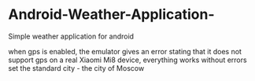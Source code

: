 # Android-Weather-Application-
Simple weather application for android


when gps is enabled, the emulator gives an error stating that it does not support gps
on a real Xiaomi Mi8 device, everything works without errors
set the standard city - the city of Moscow
